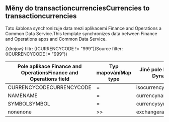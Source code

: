 ## <a name="currencies-to-transactioncurrencies"></a><span data-ttu-id="0d335-101">Měny do transactioncurrencies</span><span class="sxs-lookup"><span data-stu-id="0d335-101">Currencies to transactioncurrencies</span></span>

<span data-ttu-id="0d335-102">Tato šablona synchronizuje data mezi aplikacemi Finance and Operations a Common Data Service.</span><span class="sxs-lookup"><span data-stu-id="0d335-102">This template synchronizes data between Finance and Operations apps and Common Data Service.</span></span>

<span data-ttu-id="0d335-103">Zdrojový filtr: ((CURRENCYCODE != "999"))</span><span class="sxs-lookup"><span data-stu-id="0d335-103">Source filter: ((CURRENCYCODE != "999"))</span></span>

<span data-ttu-id="0d335-104">Pole aplikace Finance and Operations</span><span class="sxs-lookup"><span data-stu-id="0d335-104">Finance and Operations field</span></span> | <span data-ttu-id="0d335-105">Typ mapování</span><span class="sxs-lookup"><span data-stu-id="0d335-105">Map type</span></span> | <span data-ttu-id="0d335-106">Jiné pole Dynamics 365</span><span class="sxs-lookup"><span data-stu-id="0d335-106">Other Dynamics 365 field</span></span> | <span data-ttu-id="0d335-107">Výchozí hodnota</span><span class="sxs-lookup"><span data-stu-id="0d335-107">Default value</span></span>
---|---|---|---
<span data-ttu-id="0d335-108">CURRENCYCODE</span><span class="sxs-lookup"><span data-stu-id="0d335-108">CURRENCYCODE</span></span> | = | <span data-ttu-id="0d335-109">isocurrencycode</span><span class="sxs-lookup"><span data-stu-id="0d335-109">isocurrencycode</span></span> | 
<span data-ttu-id="0d335-110">NAME</span><span class="sxs-lookup"><span data-stu-id="0d335-110">NAME</span></span> | = | <span data-ttu-id="0d335-111">currencyname</span><span class="sxs-lookup"><span data-stu-id="0d335-111">currencyname</span></span> | 
<span data-ttu-id="0d335-112">SYMBOL</span><span class="sxs-lookup"><span data-stu-id="0d335-112">SYMBOL</span></span> | = | <span data-ttu-id="0d335-113">currencysymbol</span><span class="sxs-lookup"><span data-stu-id="0d335-113">currencysymbol</span></span> | 
<span data-ttu-id="0d335-114">none</span><span class="sxs-lookup"><span data-stu-id="0d335-114">none</span></span> | >> | <span data-ttu-id="0d335-115">exchangerate</span><span class="sxs-lookup"><span data-stu-id="0d335-115">exchangerate</span></span> | <span data-ttu-id="0d335-116">1</span><span class="sxs-lookup"><span data-stu-id="0d335-116">1</span></span>
